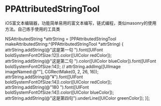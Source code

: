 # PPAttributedStringTool
iOS富文本编辑器，功能简单易用的富文本编写，链式编程，类似masonry的使用方法。自己练手使用的工具类

NSAttributedString *attrString = [PPAttributedStringTool makeAttributedString:^(PPAttributedStringTool *attrString) {
        attrString.addString(@"这是第一句 ").font([UIFont boldSystemFontOfSize:12]).color([UIColor redColor]);
        attrString.addString(@"这是第二句 ").color([UIColor blueColor]).font([UIFont boldSystemFontOfSize:14]);
//        attrString.addImg([UIImage imageNamed:@""], CGRectMake(0, 2, 26, 16));
        attrString.addString(@"¥").font([UIFont boldSystemFontOfSize:14]).color([UIColor redColor]);
        attrString.addString(@"180 ").font([UIFont boldSystemFontOfSize:14]).color([UIColor blueColor]);
        attrString.addString(@"这是第四句").underLine([UIColor greenColor]);
    }];
